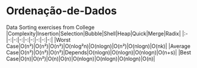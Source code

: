 # Ordenação-de-Dados
Data Sorting exercises from College
|Complexity|Insertion|Selection|Bubble|Shell|Heap|Quick|Merge|Radix|
|:-|-:|-:|-:|-:|-:|-:|-:|-:|
|Worst Case|O(n²)|O(n²)|O(n²)|O(nlog²n)|O(nlogn)|O(n²)|O(nlogn)|O(nk)|
|Average Case|O(n²)|O(n²)|O(n²)|Depends|O(nlogn)|O(nlogn)|O(nlogn)|O(n+s)|
|Best Case|O(n)|O(n²)|O(n)|O(n)|O(nlogn)|O(nlogn)|O(nlogn)|O(n)|
